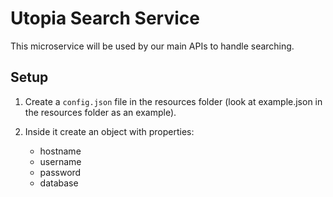 # Utopia Search Service

This microservice will be used by our main APIs to handle searching.

## Setup
1. Create a `config.json` file in the resources folder (look at example.json in the resources folder as an example).

2. Inside it create an object with properties:
   - hostname
   - username
   - password
   - database